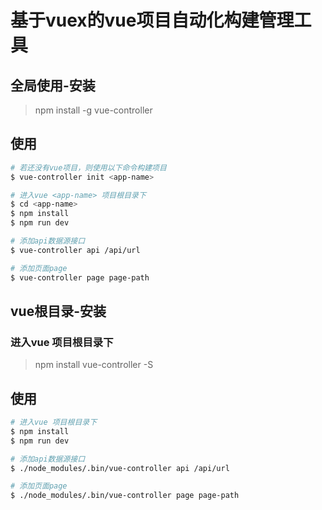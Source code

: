 # 基于vuex的vue项目自动化构建管理工具


## 全局使用-安装

> npm install -g vue-controller

## 使用

``` bash
# 若还没有vue项目，则使用以下命令构建项目
$ vue-controller init <app-name>

# 进入vue <app-name> 项目根目录下
$ cd <app-name>
$ npm install
$ npm run dev

# 添加api数据源接口
$ vue-controller api /api/url

# 添加页面page
$ vue-controller page page-path
```


## vue根目录-安装

### 进入vue 项目根目录下

> npm install vue-controller -S

## 使用

``` bash
# 进入vue 项目根目录下
$ npm install
$ npm run dev

# 添加api数据源接口
$ ./node_modules/.bin/vue-controller api /api/url

# 添加页面page
$ ./node_modules/.bin/vue-controller page page-path
```